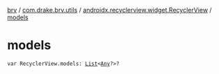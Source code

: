 [brv](../../index.md) / [com.drake.brv.utils](../index.md) / [androidx.recyclerview.widget.RecyclerView](index.md) / [models](./models.md)

# models

`var RecyclerView.models: `[`List`](https://kotlinlang.org/api/latest/jvm/stdlib/kotlin.collections/-list/index.html)`<`[`Any`](https://kotlinlang.org/api/latest/jvm/stdlib/kotlin/-any/index.html)`?>?`